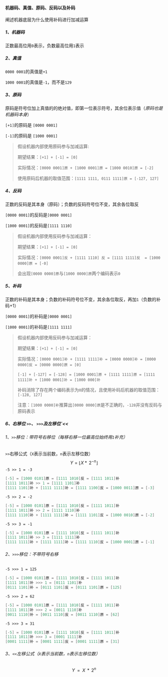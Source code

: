 #### 机器码、真值、原码、反码以及补码

阐述机器底层为什么使用补码进行加减运算

##### 1、机器码

正数最高位用`0`表示，负数最高位用`1`表示

##### 2、真值

`0000 0001`的真值是`+1`

`1000 0001`的真值是`-1`，而不是`129`

##### 3、原码

原码是符号位加上真值的的绝对值，即第一位表示符号，其余位表示值（_原码也是机器码本身_）

`[+1]`的原码是 `[0000 0001]`

`[-1]`的原码是 `[1000 0001]`

> 假设机器内部使用原码参与加减运算:
>
> 期望结果：`[+1] + [-1] = [0] `
>
> 实际情况：`[0000 0001]原 + [1000 0001]原 = [1000 0010]原 = [-2]`
>
> 使用原码后机器的取值范围：`[1111 1111, 0111 1111]原 = [-127, 127]`

##### 4、反码

正数的反码是其本身（原码）；负数的反码符号位不变，其余各位取反

`[0000 0001]`的反码是`[0000 0001]`

`[1000 0001]`的反码是`[1111 1110]`

> 假设机器内部使用反码参与加减运算：
>
> 期望结果：`[+1] + [-1] = [0]`
>
> 实际情况：`[0000 0001]反 + [1111 1110] 反 = [1111 1111]反  = [1000 0000]原 = [-0]`
>
> 会出现`[0000 0000]原`与`[1000 0000]原`两个编码表示`0`

##### 5、补码

正数的补码是其本身；负数的补码符号位不变，其余各位取反，再加`1`（负数的补码+1）

`[0000 0001]`的补码是`[0000 0001]`

`[1000 0001]`的补码是`[1111 1111]`

> 假设机器内部使用反码参与加减运算：
>
> 期望结果：`[+1] + [-1] = [0]`
>
> 实际情况：`[0000 0001]补 + [1111 1111]补 = [0000 0000]补 = [0000 0000]反 = [0000 0000]原 = [0]`
>
> `[-1] + [-127] = [-128] = [1000 0001]原 + [1111 1111]原 = [1111 1111]补 + [1000 0001]补 = [1000 000]补`
>
> 补码消除了存在两个编码表示为`0`的情况，且使用补码后机器的取值范围：`[-128, 127]`
>
> 注意：`[1000 0000]补`推算出`[0000 0000]原`是不正确的，`-128`并没有反码与原码表示

##### 6、右移位 `>>`、 `>>>`及左移位`<<

###### 1、`>>`移位：带符号右移位（每移右移一位最高位始终用`1`补充）

`>>`右移公式（`X`表示当前数，`n`表示左移位数）
$$
Y = {\left\lfloor X * \text{ }2\mathop{{}}\nolimits^{-n} \right\rfloor}
$$
`-5 >> 1 = -3`

```java
[-5] = [1000 0101]原 = [1111 1010]反 = [1111 1011]补
[1111 1011]补 >> 1 = [1111 1101]补
[1111 1101]补 + [1111 1111]补 = [1111 1100]反 = [1000 0011]原 = [-3]
```

`-5 >> 2 = -2`

```java
[-5] = [1000 0101]原 = [1111 1010]反 = [1111 1011]补
[1111 1011]补 >> 2 = [1111 1110]补
[1111 1110]补 + [1111 1111]补 = [1111 1101]反 = [1000 0010]原 = [-2]
```

`-5 >> 3 = -1`

```java
[-5] = [1000 0101]原 = [1111 1010]反 = [1111 1011]补
[1111 1011]补 >> 3 = [1111 1111]补
[1111 1111]补 + [1111 1111]补 = [1111 1110]反 = [1000 0001]原 = [-1]
```

###### 2、`>>>`移位：不带符号右移

`-5 >>> 1 = 125`

```java
[-5] = [1000 0101]原 = [1111 1010]反 = [1111 1011]补
[1111 1011]补 >>> 1 = [0111 1101]补
[0111 1101]补 = [0111 1101]反 = [0111 1101]原 = [125]
```

`-5 >>> 2 = 62`

```java
[-5] = [1000 0101]原 = [1111 1010]反 = [1111 1011]补
[1111 1011]补 >>> 2 = [0011 1110]补
[0011 1110]补 = [0011 1110]反 = [0011 1110]原 = [62]
```

`-5 >>> 3 = 31`

```java
[-5] = [1000 0101]原 = [1111 1010]反 = [1111 1011]补
[1111 1011]补 >>> 3 = [0001 1111]补
[0001 1111]补 = [0001 1111]反 = [0001 1111]原 = [31]
```

###### 3、`<<`左移公式（`X`表示当前数，`n`表示左移位数）

$$
{Y\text{ }=\text{ }X\text{ }*\text{ }2\mathop{{}}\nolimits^{{n}}}
$$


